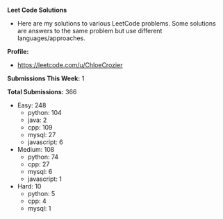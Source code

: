 **Leet Code Solutions**

- Here are my solutions to various LeetCode problems. Some solutions are answers to the same problem but use different languages/approaches.

**Profile:**

- https://leetcode.com/u/ChloeCrozier

**Submissions This Week:** 1

**Total Submissions:** 366
- Easy: 248
  - python: 104
  - java: 2
  - cpp: 109
  - mysql: 27
  - javascript: 6
- Medium: 108
  - python: 74
  - cpp: 27
  - mysql: 6
  - javascript: 1
- Hard: 10
  - python: 5
  - cpp: 4
  - mysql: 1